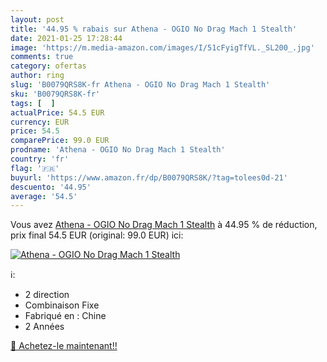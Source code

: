 ```yaml
---
layout: post
title: '44.95 % rabais sur Athena - OGIO No Drag Mach 1 Stealth'
date: 2021-01-25 17:28:44
image: 'https://m.media-amazon.com/images/I/51cFyigTfVL._SL200_.jpg'
comments: true
category: ofertas
author: ring
slug: 'B0079QRS8K-fr Athena - OGIO No Drag Mach 1 Stealth'
sku: 'B0079QRS8K-fr'
tags: [  ]
actualPrice: 54.5 EUR
currency: EUR
price: 54.5
comparePrice: 99.0 EUR
prodname: 'Athena - OGIO No Drag Mach 1 Stealth'
country: 'fr'
flag: '🇫🇷'
buyurl: 'https://www.amazon.fr/dp/B0079QRS8K/?tag=tolees0d-21'
descuento: '44.95'
average: '54.5'
---
```


Vous avez [Athena - OGIO No Drag Mach 1 Stealth](https://www.amazon.fr/dp/B0079QRS8K/?tag=tolees0d-21)  à  44.95 % de réduction, prix final  54.5 EUR (original: 99.0 EUR) ici:

[![Athena - OGIO No Drag Mach 1 Stealth](https://m.media-amazon.com/images/I/51cFyigTfVL._SL200_.jpg)](https://www.amazon.fr/dp/B0079QRS8K/?tag=tolees0d-21)

ℹ️:

- 2 direction
- Combinaison Fixe
- Fabriqué en : Chine
- 2 Années

[🛒 Achetez-le maintenant!!](https://www.amazon.fr/dp/B0079QRS8K/?tag=tolees0d-21)
